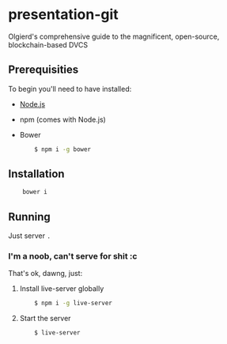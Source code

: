 # presentation-git
Olgierd's comprehensive guide to the magnificent, open-source, blockchain-based DVCS

## Prerequisities


To begin you'll need to have installed:

+ [Node.js](https://nodejs.org/en/)
+ npm (comes with Node.js)
    

+ Bower

    ```sh
        $ npm i -g bower
    ```  

## Installation

```bash
	bower i
```

## Running


Just server ```.```

### I'm a noob, can't serve for shit :c

That's ok, dawng, just:

1. Install live-server globally

    ```sh
        $ npm i -g live-server
    ```

2. Start the server

    ```sh
        $ live-server
    ```
